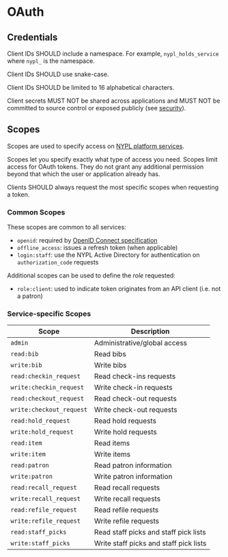#  OAuth

## Credentials

Client IDs SHOULD include a namespace. For example, `nypl_holds_service` where `nypl_` is the namespace.

Client IDs SHOULD use snake-case.

Client IDs SHOULD be limited to 16 alphabetical characters.

Client secrets MUST NOT be shared across applications and MUST NOT be committed to source control or exposed publicly (see [security](README.md)).

## Scopes

Scopes are used to specify access on [NYPL platform services](http://platformdocs.nypl.org/).

Scopes let you specify exactly what type of access you need. Scopes limit access for OAuth tokens. They do not grant any additional permission beyond that which the user or application already has.

Clients SHOULD always request the most specific scopes when requesting a token.

### Common Scopes

These scopes are common to all services:

- `openid`: required by [OpenID Connect specification](http://openid.net/specs/openid-connect-core-1_0.html#AuthRequest)
- `offline_access`: issues a refresh token (when applicable)
- `login:staff`: use the NYPL Active Directory for authentication on `authorization_code` requests

Additional scopes can be used to define the *role* requested:

- `role:client`: used to indicate token originates from an API client (i.e. not a patron)

### Service-specific Scopes

| Scope                    | Description                             |
|--------------------------|------------------------------------------
| `admin`                  | Administrative/global access            |
| `read:bib`               | Read bibs                               |
| `write:bib`              | Write bibs                              |
| `read:checkin_request`   | Read check-ins requests                 |
| `write:checkin_request`  | Write check-in requests                 |
| `read:checkout_request`  | Read check-out requests                 |
| `write:checkout_request` | Write check-out requests                |
| `read:hold_request`      | Read hold requests                      |
| `write:hold_request`     | Write hold requests                     |
| `read:item`              | Read items                              |
| `write:item`             | Write items                             |
| `read:patron`            | Read patron information                 |
| `write:patron`           | Write patron information                |
| `read:recall_request`    | Read recall requests                    |
| `write:recall_request`   | Write recall requests                   |
| `read:refile_request`    | Read refile requests                    |
| `write:refile_request`   | Write refile requests                   |
| `read:staff_picks`       | Read staff picks and staff pick lists   |
| `write:staff_picks`      | Write staff picks and staff pick lists  |